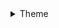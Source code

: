 <details><summary>Theme</summary><p>
- 08-19 - AgentJay - improved sorting by year in indicators
- 08-19 - AgentJay - fixed bug that prevented indicator charts from appearing sometimes
- 08-19 - AgentJay - fixed indicator scope descriptions so they can show full HTML
- 08-19 - AgentJay - added legend title to layers added in specific scopes too
- 08-19 - AgentJay - fixed title of indicator card when no scope is selected
- 08-14 - AgentJay - adjusted empty footer in menu
- 08-14 - AgentJay - adjusted policy node style
- 08-14 - AgentJay - changed the Priority Actions views to the display policies and targets
- 08-12 - AgentJay - Merge branch 'master' of https://github.com/AgentJay/bootstrap_barrio_biopama
- 08-12 - AgentJay - added better css for nested fields, fixed map interaction issue for PA's
- 08-09 - AgentJay - updated the custom settings path
- 08-09 - James Davy - Update README.md
- 08-09 - AgentJay - Changed the JS to REQUIRE a seperate file hosted outside the GIT repo to allow regions to customise their RIS
- 08-08 - AgentJay - Major version update.</p></details>

